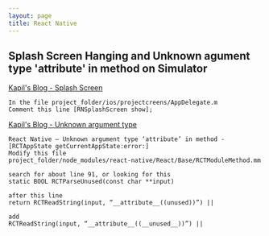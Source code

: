 ```yaml
---
layout: page
title: React Native
---
```


## Splash Screen Hanging and Unknown agument type 'attribute' in method on Simulator
[Kapil's Blog - Splash Screen](https://www.kapilgoyal.info/2019/12/reactnative-xcode-splash-screen-stucks.html)
```
In the file project_folder/ios/projectcreens/AppDelegate.m
Comment this line [RNSplashScreen show];
```

[Kapil's Blog - Unknown argument type](https://www.kapilgoyal.info/2019/12/react-native-unknown-argument-type.html)
```
React Native — Unknown argument type ‘attribute’ in method -[RCTAppState getCurrentAppState:error:]
Modify this file
project_folder/node_modules/react-native/React/Base/RCTModuleMethod.mm

search for about line 91, or looking for this
static BOOL RCTParseUnused(const char **input)

after this line
return RCTReadString(input, “__attribute__((unused))”) ||

add
RCTReadString(input, “__attribute__((__unused__))”) ||
```

